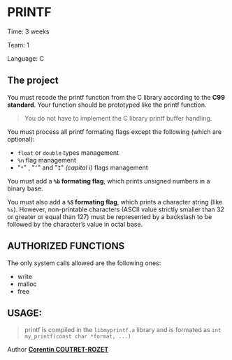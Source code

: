 PRINTF
===

Time:       3 weeks

Team:       1

Language:   C


The project
----

You must recode the printf function from the C library according to the **C99 standard**. Your function should be prototyped like the printf function.

> You do not have to implement the C library printf buffer handling.

You must process all printf formating flags except the following (which are optional):
* `float` or `double` types management
* `%n` flag management
* "`*`" , "`’`" and "`I`" *(capital i)* flags management

You must add a **`%b` formating flag**, which prints unsigned numbers in a binary base.

You must also add a **`%S` formating flag**, which prints a character string (like `%s`). However, non-printable characters (ASCII value strictly smaller than 32 or greater or equal than 127) must be represented by a backslash to be followed by the character’s value in octal base.


## AUTHORIZED FUNCTIONS

The only system calls allowed are the following ones:
* write
* malloc
* free

## USAGE:

> printf is compiled in the `libmyprintf.a` library and is formated as `int my_printf(const char *format, ...)`


Author [**Corentin COUTRET-ROZET**](https://github.com/sheiiva)